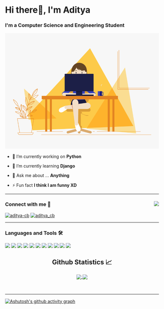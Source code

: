 <h1>Hi there👋, I'm Aditya</h1>
<h3>I'm a Computer Science and Engineering Student</h3>
<img src="code.gif"/>

- 🔭 I’m currently working on **Python**

- 🌱 I’m currently learning **Django**

- 💬 Ask me about ... **Anything**

- ⚡ Fun fact **I think I am funny XD**
---
<div>
<img align="right" src="http://estruyf-github.azurewebsites.net/api/VisitorHit?user=cbadityaa&repo=Bgstatic&countColorcountColor&countColor=%237B1E7B"/>
<h3 align="left">Connect with me 📝</h3>
<p align="left">
<a href="https://linkedin.com/in/aditya-cb" target="blank"><img align="center" src="https://raw.githubusercontent.com/rahuldkjain/github-profile-readme-generator/master/src/images/icons/Social/linked-in-alt.svg" alt="aditya-cb" height="30" width="40" /></a>
<a href="https://instagram.com/aditya__cb" target="blank"><img align="center" src="https://raw.githubusercontent.com/rahuldkjain/github-profile-readme-generator/master/src/images/icons/Social/instagram.svg" alt="aditya_cb" height="30" width="40" /></a>
</p>
</div>

---
<h3 align="left">Languages and Tools 🛠</h3>
<p><img src="https://img.shields.io/badge/C-00599C?style=for-the-badge&logo=c&logoColor=white" alt-text="C">
<img src="https://img.shields.io/badge/C%2B%2B-00599C?style=for-the-badge&logo=c%2B%2B&logoColor=white" alt-text="C++">
<img src="https://img.shields.io/badge/CSS3-1572B6?style=for-the-badge&logo=css3&logoColor=white" alt-text="CSS3">
<img src="https://img.shields.io/badge/HTML5-E34F26?style=for-the-badge&logo=html5&logoColor=white" alt-text="HTML5">
<img src="https://img.shields.io/badge/Python-FFD43B?style=for-the-badge&logo=python&logoColor=blue" alt-text="Python">
<img src="https://img.shields.io/badge/JavaScript-323330?style=for-the-badge&logo=javascript&logoColor=F7DF1E" alt-text="JS">
<img src="https://img.shields.io/badge/VSCode-0078D4?style=for-the-badge&logo=visual%20studio%20code&logoColor=white" alt-text="VS code">
<img src="https://img.shields.io/badge/Linux-FCC624?style=for-the-badge&logo=linux&logoColor=black" alt-text="linux">
<img src="https://img.shields.io/badge/Django-092E20?style=for-the-badge&logo=django&logoColor=green" alt-text="Django">
<img src="https://img.shields.io/badge/Windows-0078D6?style=for-the-badge&logo=windows&logoColor=white" alt-text="Windows">
 <img src="https://img.shields.io/badge/GIT-E44C30?style=for-the-badge&logo=git&logoColor=white" alt-text="git">
</p>





<h2 align="center"> Github Statistics 📈 </h2>
 <div align="center"> 
     <a href="">
             <img align="center" src="https://github-readme-stats-sigma-five.vercel.app/api?username=cbadityaa&show_icons=true&include_all_commits=true&count_private=true&theme=react&line_height=40" width="425" />
    </a>
    <a href="">
      <img align="center" src="https://github-readme-stats.vercel.app/api/top-langs/?username=cbadityaa&theme=react&line_height=40&hide=css"/>
    </a>
   </div>
<br>
<br>

---
  [![Ashutosh's github activity graph](https://activity-graph.herokuapp.com/graph?username=cbadityaa&theme=react-dark)](https://github.com/ashutosh00710/github-readme-activity-graph)




